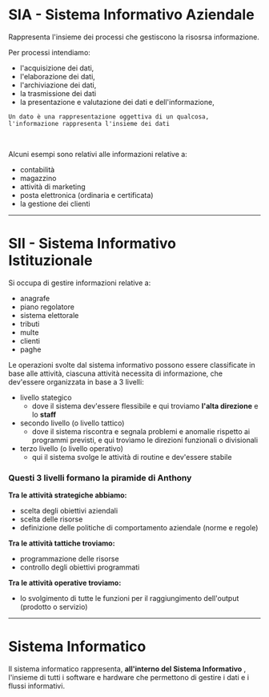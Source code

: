 <link rel="stylesheet" href="../style.css">

# SIA - Sistema Informativo Aziendale

Rappresenta l'insieme dei processi che gestiscono la risosrsa informazione.

Per processi intendiamo:

-   l'acquisizione dei dati,
-   l'elaborazione dei dati,
-   l'archiviazione dei dati,
-   la trasmissione dei dati
-   la presentazione e valutazione dei dati e dell'informazione,

```
Un dato è una rappresentazione oggettiva di un qualcosa, l'informazione rappresenta l'insieme dei dati
```

<br>

Alcuni esempi sono relativi alle informazioni relative a:

-   contabilità
-   magazzino
-   attività di marketing
-   posta elettronica (ordinaria e certificata)
-   la gestione dei clienti

---

# SII - Sistema Informativo Istituzionale

Si occupa di gestire informazioni relative a:

-   anagrafe
-   piano regolatore
-   sistema elettorale
-   tributi
-   multe
-   clienti
-   paghe

Le operazioni svolte dal sistema informativo possono essere classificate in base alle attività, ciascuna attività necessita di informazione, che dev'essere organizzata in base a 3 livelli:

-   livello stategico
    -   dove il sistema dev'essere flessibile e qui troviamo **l'alta direzione** e lo **staff**
-   secondo livello (o livello tattico)
    -   dove il sistema riscontra e segnala problemi e anomalie rispetto ai programmi previsti, e qui trovìamo le direzioni funzionali o divisionali
-   terzo livello (o livello operativo)
    -   qui il sistema svolge le attività di routine e dev'essere stabile

### Questi 3 livelli formano la piramide di Anthony

**Tra le attività strategiche abbiamo:**

-   scelta degli obiettivi aziendali
-   scelta delle risorse
-   definizione delle politiche di comportamento aziendale (norme e regole)

**Tra le attività tattiche troviamo:**

-   programmazione delle risorse
-   controllo degli obiettivi programmati

**Tra le attività operative troviamo:**

-   lo svolgimento di tutte le funzioni per il raggiungimento dell'output (prodotto o servizio)

---

# Sistema Informatico

Il sistema informatico rappresenta, **all'interno del Sistema Informativo** , l'insieme di tutti i software e hardware che permettono di gestire i dati e i flussi informativi.
